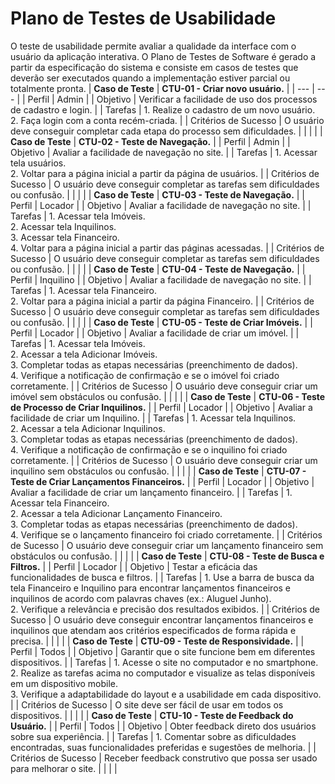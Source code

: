 # Plano de Testes de Usabilidade

O teste de usabilidade permite avaliar a qualidade da interface com o usuário da aplicação interativa. O Plano de Testes de Software é gerado a partir da especificação do sistema e consiste em casos de testes que deverão ser executados quando a implementação estiver parcial ou totalmente pronta.
| **Caso de Teste** | **CTU-01 - Criar novo usuário.** |
| --- | --- |
| Perfil | Admin |
| Objetivo | Verificar a facilidade de uso dos processos de cadastro e login. |
| Tarefas | 1. Realize o cadastro de um novo usuário.<br>2. Faça login com a conta recém-criada. |
| Critérios de Sucesso | O usuário deve conseguir completar cada etapa do processo sem dificuldades. |
|   |   |
| **Caso de Teste** | **CTU-02 - Teste de Navegação.** |
| Perfil | Admin |
| Objetivo | Avaliar a facilidade de navegação no site. |
| Tarefas | 1. Acessar tela usuários.<br>2. Voltar para a página inicial a partir da página de usuários. |
| Critérios de Sucesso | O usuário deve conseguir completar as tarefas sem dificuldades ou confusão. |
|   |   |
| **Caso de Teste** | **CTU-03 - Teste de Navegação.** |
| Perfil | Locador |
| Objetivo | Avaliar a facilidade de navegação no site. |
| Tarefas | 1. Acessar tela Imóveis.<br>2. Acessar tela Inquilinos.<br>3. Acessar tela Financeiro.<br>4. Voltar para a página inicial a partir das páginas acessadas. |
| Critérios de Sucesso | O usuário deve conseguir completar as tarefas sem dificuldades ou confusão. |
|   |   |
| **Caso de Teste** | **CTU-04 - Teste de Navegação.** |
| Perfil | Inquilino |
| Objetivo | Avaliar a facilidade de navegação no site. |
| Tarefas | 1. Acessar tela Financeiro.<br>2. Voltar para a página inicial a partir da página Financeiro. |
| Critérios de Sucesso | O usuário deve conseguir completar as tarefas sem dificuldades ou confusão. |
|   |   |
| **Caso de Teste** | **CTU-05 - Teste de Criar Imóveis.** |
| Perfil | Locador |
| Objetivo | Avaliar a facilidade de criar um imóvel. |
| Tarefas | 1. Acessar tela Imóveis.<br>2. Acessar a tela Adicionar Imóveis.<br>3. Completar todas as etapas necessárias (preenchimento de dados).<br>4. Verifique a notificação de confirmação e se o imóvel foi criado corretamente. |
| Critérios de Sucesso | O usuário deve conseguir criar um imóvel sem obstáculos ou confusão. |
|   |   |
| **Caso de Teste** | **CTU-06 - Teste de Processo de Criar Inquilinos.** |
| Perfil | Locador |
| Objetivo | Avaliar a facilidade de criar um Inquilino. |
| Tarefas | 1. Acessar tela Inquilinos.<br>2. Acessar a tela Adicionar Inquilinos.<br>3. Completar todas as etapas necessárias (preenchimento de dados).<br>4. Verifique a notificação de confirmação e se o inquilino foi criado corretamente. |
| Critérios de Sucesso | O usuário deve conseguir criar um inquilino sem obstáculos ou confusão. |
|   |   |
| **Caso de Teste** | **CTU-07 - Teste de Criar Lançamentos Financeiros.** |
| Perfil | Locador |
| Objetivo | Avaliar a facilidade de criar um lançamento financeiro. |
| Tarefas | 1. Acessar tela Financeiro.<br>2. Acessar a tela Adicionar Lançamento Financeiro.<br>3. Completar todas as etapas necessárias (preenchimento de dados).<br>4. Verifique se o lançamento financeiro foi criado corretamente. |
| Critérios de Sucesso | O usuário deve conseguir criar um lançamento financeiro sem obstáculos ou confusão. |
|   |   |
| **Caso de Teste** | **CTU-08 - Teste de Busca e Filtros.** |
| Perfil | Locador |
| Objetivo | Testar a eficácia das funcionalidades de busca e filtros. |
| Tarefas | 1. Use a barra de busca da tela Financeiro e Inquilino para encontrar lançamentos financeiros e inquilinos de acordo com palavras chaves (ex.: Aluguel Junho).<br>2. Verifique a relevância e precisão dos resultados exibidos. |
| Critérios de Sucesso | O usuário deve conseguir encontrar lançamentos financeiros e inquilinos que atendam aos critérios especificados de forma rápida e precisa. |
|   |   |
| **Caso de Teste** | **CTU-09 - Teste de Responsividade.** |
| Perfil | Todos |
| Objetivo | Garantir que o site funcione bem em diferentes dispositivos. |
| Tarefas | 1. Acesse o site no computador e no smartphone.<br>2. Realize as tarefas acima no computador e visualize as telas disponíveis em um dispositivo mobile.<br>3. Verifique a adaptabilidade do layout e a usabilidade em cada dispositivo. |
| Critérios de Sucesso | O site deve ser fácil de usar em todos os dispositivos. |
|   |   |
| **Caso de Teste** | **CTU-10 - Teste de Feedback do Usuário.** |
| Perfil | Todos |
| Objetivo | Obter feedback direto dos usuários sobre sua experiência. |
| Tarefas | 1. Comentar sobre as dificuldades encontradas, suas funcionalidades preferidas e sugestões de melhoria. |
| Critérios de Sucesso | Receber feedback construtivo que possa ser usado para melhorar o site. |
|   |   |

